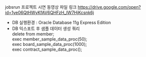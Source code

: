 jobsrun 프로젝트 시연 동영상 파일 링크
https://drive.google.com/open?id=1ye06QtHWyKfAV6QHFzH_IW7HjKcsnk6j

- DB 실행환경 : Oracle Database 11g Express Edition
- DB 익스포트 후 샘플 데이터 생성 쿼리  
    delete from member;  
    exec member_sample_data_proc(50);  
    exec board_sample_data_proc(1000);  
    exec contract_sample_data_proc();  

